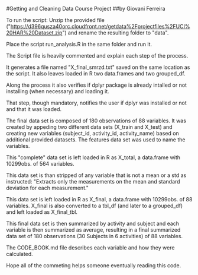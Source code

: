 #Getting and Cleaning Data Course Project
##by Giovani Ferreira

To run the script:
Unzip the provided file 
("https://d396qusza40orc.cloudfront.net/getdata%2Fprojectfiles%2FUCI%20HAR%20Dataset.zip")
and rename the resulting folder to "data".

Place the script run_analysis.R in the same folder and run it.

The Script file is heavily commented and explain each step of the process.

It generates a file named "X_final_smrzd.txt" saved on the same location as the script.
It also leaves loaded in R two data.frames and two grouped_df.


Along the process it also verifies if dplyr package is already intalled or not installing
(when necessary) and loading it.

That step, though mandatory, notifies the user if dplyr was installed or not and that it
was loaded.

The final data set is composed of 180 observations of 88 variables.
It was created by appeding two different data sets (X_train and X_test) and creating new
variables (subject_id, activity_id, activity_name) based on additional provided datasets.
The features data set was used to name the variables.

This "complete" data set is left loaded in R as X_total, a data.frame with 10299obs. of 564
variables.

This data set is than stripped of any variable that is not a mean or a std as instructed:
"Extracts only the measurements on the mean and standard deviation for each measurement."

This data set is left loaded in R as X_final, a data.frame with 10299obs. of 88 variables.
X_final is also converted to a tbl_df (and later to a grouped_df) and left loaded as
X_final_tbl.

This final data set is then summarized by activity and subject and each variable is then
summarized as average, resulting in a final summarized data set of 180 observations
(30 Subjects in 6 activities) of 88 variables.

The CODE_BOOK.md file describes each variable and how they were calculated.

Hope all of the commeting helps someone eventually reading this code.